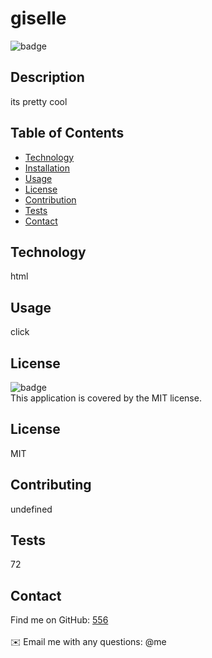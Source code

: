 # giselle
  ![badge](https://img.shields.io/badge/license-MIT-brightgreen)

## Description
its pretty cool
  
  ## Table of Contents
  * [Technology](#technology)
  * [Installation](#installation)
  * [Usage](#usage)
  * [License](#license)
  * [Contribution](#contribution)
  * [Tests](#tests)
  * [Contact](#contact)


## Technology
html

## Usage
click

## License
![badge](https://img.shields.io/badge/license-MIT-brightgreen)
<br />
This application is covered by the MIT license.

## License
MIT

## Contributing
undefined

## Tests
72

## Contact
Find me on GitHub: [556](https://github.com/556)<br />
<br />
✉️ Email me with any questions: @me<br /><br />


 